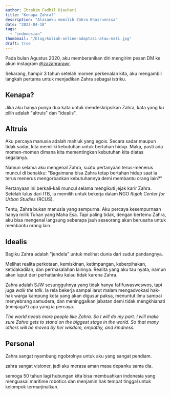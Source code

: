 ```yaml
---
author: Ibrahim Fadhil Djauhari
title: "Kenapa Zahra?"
description: "Alasanku memilih Zahra Khairunnisa"
date: "2023-04-18"
tags: 
  - "indonesian"
thumbnail: "/blog/kuliah-online-adaptasi-atau-mati.jpg"
draft: true
---
```


Pada bulan Agustus 2020, aku memberanikan diri mengirim pesan DM ke akun instagram [@zazahrarawr](https://www.instagram.com/zazahrarawr/).

<!-- Gambar chat sama zahra -->

Sekarang, hampir 3 tahun setelah momen perkenalan kita, aku mengambil langkah pertama untuk menjadikan Zahra sebagai istriku.

## Kenapa?

Jika aku hanya punya dua kata untuk mendeskripsikan Zahra, kata yang ku pilih adalah "altruis" dan "idealis".

## Altruis
Aku percaya manusia adalah mahluk yang egois. Secara sadar maupun tidak sadar, kita memiliki kebutuhan untuk bertahan hidup. Maka, pasti ada momen-momen dimana kita mementingkan kebutuhan kita diatas segalanya.

Namun selama aku mengenal Zahra, suatu pertanyaan terus-menerus muncul di benakku: "Bagaimana bisa Zahra tetap bertahan hidup saat ia terus menerus mengorbankan kebutuhannya demi membantu orang lain?"

Pertanyaan ini berkali-kali muncul selama mengikuti jejak karir Zahra. Setelah lulus dari ITB, ia memilih untuk bekerja dalam NGO *Rujak Center for Urban Studies* (RCUS).

Tentu, Zahra bukan manusia yang sempurna. Aku percaya kesempurnaan hanya milik Tuhan yang Maha Esa. Tapi paling tidak, dengan bertemu Zahra, aku bisa mengenal langsung seberapa jauh seseorang akan berusaha untuk membantu orang lain.

## Idealis
Bagiku Zahra adalah "jendela" untuk melihat dunia dari sudut pandangnya.

Melihat realita perkotaan, kemiskinan, ketimpangan, keberpihakan, ketidakadilan, dan permasalahan lainnya. Realita yang aku tau nyata, namun akan luput dari perhatianku kalau tidak karena Zahra.

Zahra adalah SJW sesungguhnya yang tidak hanya fafifuwasweswos, tapi juga *walk the talk*. Ia rela bekerja sampai larut malam mengadvokasi hak-hak warga kampung kota yang akan digusur paksa, menuntut ilmu sampai menyebrang samudera, dan meninggalkan jabatan demi tidak mengkhianati (menjaga?) apa yang ia percaya.

*The world needs more people like Zahra. So I will do my part. I will make sure Zahra gets to stand on the biggest stage in the world. So that many others will be moved by her wisdom, empathy, and kindness.*

<!-- Tulis ttg kontras antara Zahra dan politisi2 Indonesia -->

## Personal

Zahra sangat nyambung ngobrolnya untuk aku yang sangat pendiam.

zahra sangat visioner, jadi aku merasa aman masa depanku sama dia.

semoga 50 tahun lagi hubungan kita bisa membuahkan indonesia yang menguasai maritime robotics dan menjamin hak tempat tinggal untuk kelompok termarjinalkan.

